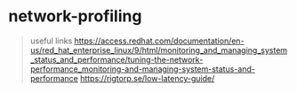# network-profiling
> useful links
> https://access.redhat.com/documentation/en-us/red_hat_enterprise_linux/9/html/monitoring_and_managing_system_status_and_performance/tuning-the-network-performance_monitoring-and-managing-system-status-and-performance
> https://rigtorp.se/low-latency-guide/
